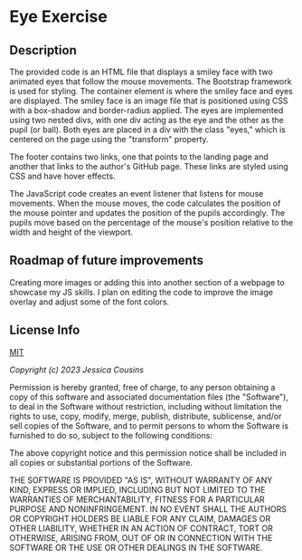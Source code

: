 # Eye Exercise

## Description

The provided code is an HTML file that displays a smiley face with two animated eyes that follow the mouse movements. The Bootstrap framework is used for styling. The container element is where the smiley face and eyes are displayed. The smiley face is an image file that is positioned using CSS with a box-shadow and border-radius applied. The eyes are implemented using two nested divs, with one div acting as the eye and the other as the pupil (or ball). Both eyes are placed in a div with the class "eyes," which is centered on the page using the "transform" property.

The footer contains two links, one that points to the landing page and another that links to the author's GitHub page. These links are styled using CSS and have hover effects.

The JavaScript code creates an event listener that listens for mouse movements. When the mouse moves, the code calculates the position of the mouse pointer and updates the position of the pupils accordingly. The pupils move based on the percentage of the mouse's position relative to the width and height of the viewport.

## Roadmap of future improvements

Creating more images or adding this into another section of a webpage to showcase my JS skills. I plan on editing the code to improve the image overlay and adjust some of the font colors.

## License Info

[MIT](https://choosealicense.com/licenses/mit/)

_Copyright (c) 2023 Jessica Cousins_

Permission is hereby granted, free of charge, to any person obtaining a copy
of this software and associated documentation files (the "Software"), to deal
in the Software without restriction, including without limitation the rights
to use, copy, modify, merge, publish, distribute, sublicense, and/or sell
copies of the Software, and to permit persons to whom the Software is
furnished to do so, subject to the following conditions:

The above copyright notice and this permission notice shall be included in all
copies or substantial portions of the Software.

THE SOFTWARE IS PROVIDED "AS IS", WITHOUT WARRANTY OF ANY KIND, EXPRESS OR
IMPLIED, INCLUDING BUT NOT LIMITED TO THE WARRANTIES OF MERCHANTABILITY,
FITNESS FOR A PARTICULAR PURPOSE AND NONINFRINGEMENT. IN NO EVENT SHALL THE
AUTHORS OR COPYRIGHT HOLDERS BE LIABLE FOR ANY CLAIM, DAMAGES OR OTHER
LIABILITY, WHETHER IN AN ACTION OF CONTRACT, TORT OR OTHERWISE, ARISING FROM,
OUT OF OR IN CONNECTION WITH THE SOFTWARE OR THE USE OR OTHER DEALINGS IN THE
SOFTWARE.
